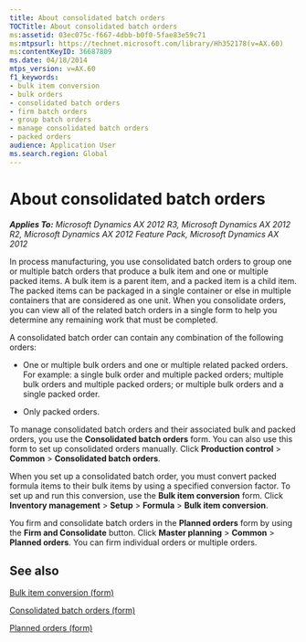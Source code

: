 ```yaml
---
title: About consolidated batch orders
TOCTitle: About consolidated batch orders
ms:assetid: 03ec075c-f667-4dbb-b0f0-5fae83e59c71
ms:mtpsurl: https://technet.microsoft.com/library/Hh352178(v=AX.60)
ms:contentKeyID: 36687809
ms.date: 04/18/2014
mtps_version: v=AX.60
f1_keywords:
- bulk item conversion
- bulk orders
- consolidated batch orders
- firm batch orders
- group batch orders
- manage consolidated batch orders
- packed orders
audience: Application User
ms.search.region: Global
---
```


# About consolidated batch orders 


_**Applies To:** Microsoft Dynamics AX 2012 R3, Microsoft Dynamics AX 2012 R2, Microsoft Dynamics AX 2012 Feature Pack, Microsoft Dynamics AX 2012_

In process manufacturing, you use consolidated batch orders to group one or multiple batch orders that produce a bulk item and one or multiple packed items. A bulk item is a parent item, and a packed item is a child item. The packed items can be packaged in a single container or else in multiple containers that are considered as one unit. When you consolidate orders, you can view all of the related batch orders in a single form to help you determine any remaining work that must be completed.

A consolidated batch order can contain any combination of the following orders:

  - One or multiple bulk orders and one or multiple related packed orders. For example: a single bulk order and multiple packed orders; multiple bulk orders and multiple packed orders; or multiple bulk orders and a single packed order.

  - Only packed orders.

To manage consolidated batch orders and their associated bulk and packed orders, you use the **Consolidated batch orders** form. You can also use this form to set up consolidated orders manually. Click **Production control** \> **Common** \> **Consolidated batch orders**.

When you set up a consolidated batch order, you must convert packed formula items to their bulk items by using a specified conversion factor. To set up and run this conversion, use the **Bulk item conversion** form. Click **Inventory management** \> **Setup** \> **Formula** \> **Bulk item conversion**.

You firm and consolidate batch orders in the **Planned orders** form by using the **Firm and Consolidate** button. Click **Master planning** \> **Common** \> **Planned orders**. You can firm individual orders or multiple orders.

## See also

[Bulk item conversion (form)](https://technet.microsoft.com/library/hh209242\(v=ax.60\))

[Consolidated batch orders (form)](https://technet.microsoft.com/library/hh328731\(v=ax.60\))

[Planned orders (form)](https://technet.microsoft.com/library/aa620351\(v=ax.60\))

  


